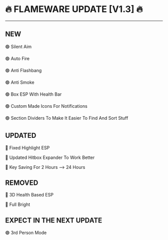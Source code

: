 # 🔥 FLAMEWARE UPDATE [V1.3] 🔥 
--------------------

## NEW
🟢 Silent Aim

🟢 Auto Fire

🟢 Anti Flashbang

🟢 Anti Smoke

🟢 Box ESP With Health Bar

🟢 Custom Made Icons For Notifications

🟢 Section Dividers To Make It Easier To Find And Sort Stuff

## UPDATED
🔵 Fixed Highlight ESP

🔵 Updated Hitbox Expander To Work Better

🔵 Key Saving For 2 Hours --> 24 Hours

## REMOVED
🔴 3D Health Based ESP

🔴 Full Bright

## EXPECT IN THE NEXT UPDATE
🟣 3rd Person Mode
